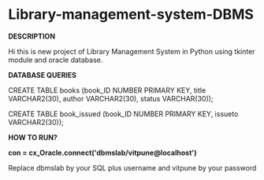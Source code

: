# Library-management-system-DBMS


**DESCRIPTION**

Hi this is new project of Library Management System in Python using tkinter module and oracle database.

**DATABASE QUERIES**

CREATE TABLE books (book_ID NUMBER PRIMARY KEY, title VARCHAR2(30), author VARCHAR2(30), status VARCHAR(30));

CREATE TABLE book_issued (book_ID NUMBER PRIMARY KEY, issueto VARCHAR2(30));

**HOW TO RUN?**

**con = cx_Oracle.connect('dbmslab/vitpune@localhost')**

Replace dbmslab by your SQL plus username and vitpune by your password



